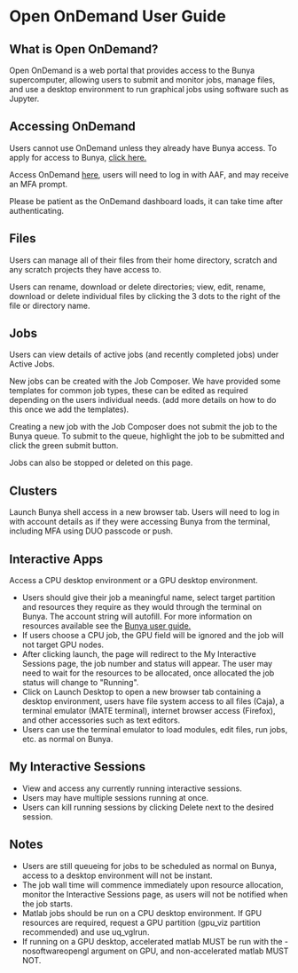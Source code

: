 # Open OnDemand User Guide

## What is Open OnDemand?

Open OnDemand is a web portal that provides access to the Bunya supercomputer, allowing users to submit and monitor jobs, manage files, and use a desktop environment to run graphical jobs using software such as Jupyter.

## Accessing OnDemand

Users cannot use OnDemand unless they already have Bunya access. To apply for access to Bunya, [click here.](https://rcc.uq.edu.au/high-performance-computing)

Access OnDemand [here](https://bunya-ondemand.rcc.uq.edu.au/), users will need to log in with AAF, and may receive an MFA prompt.

Please be patient as the OnDemand dashboard loads, it can take time after authenticating.

## Files

Users can manage all of their files from their home directory, scratch and any scratch projects they have access to.

Users can rename, download or delete directories; view, edit, rename, download or delete individual files by clicking the 3 dots to the right of the file or directory name.

## Jobs

Users can view details of active jobs (and recently completed jobs) under Active Jobs.

New jobs can be created with the Job Composer. We have provided some templates for common job types, these can be edited as required depending on the users individual needs. (add more details on how to do this once we add the templates).

Creating a new job with the Job Composer does not submit the job to the Bunya queue. To submit to the queue, highlight the job to be submitted and click the green submit button.

Jobs can also be stopped or deleted on this page.

## Clusters

Launch Bunya shell access in a new browser tab. Users will need to log in with account details as if they were accessing Bunya from the terminal, including MFA using DUO passcode or push.

## Interactive Apps

Access a CPU desktop environment or a GPU desktop environment.
 * Users should give their job a meaningful name, select target partition and resources they require as they would through the terminal on Bunya. The account string will autofill. For more information on resources available see the [Bunya user guide.](https://github.com/UQ-RCC/hpc-docs/blob/main/guides/Bunya-User-Guide.md)
 * If users choose a CPU job, the GPU field will be ignored and the job will not target GPU nodes.
 * After clicking launch, the page will redirect to the My Interactive Sessions page, the job number and status will appear. The user may need to wait for the resources to be allocated, once allocated the job status will change to "Running".
 * Click on Launch Desktop to open a new browser tab containing a desktop environment, users have file system access to all files (Caja), a terminal emulator (MATE terminal), internet browser access (Firefox), and other accessories such as text editors.
 * Users can use the terminal emulator to load modules, edit files, run jobs, etc. as normal on Bunya.

## My Interactive Sessions
* View and access any currently running interactive sessions.
* Users may have multiple sessions running at once.
* Users can kill running sessions by clicking Delete next to the desired session.

## Notes
* Users are still queueing for jobs to be scheduled as normal on Bunya, access to a desktop environment will not be instant.
* The job wall time will commence immediately upon resource allocation, monitor the Interactive Sessions page, as users will not be notified when the job starts.
* Matlab jobs should be run on a CPU desktop environment. If GPU resources are required, request a GPU partition (gpu_viz partition recommended) and use uq_vglrun.
* If running on a GPU desktop, accelerated matlab MUST be run with the -nosoftwareopengl argument on GPU, and non-accelerated matlab MUST NOT.
